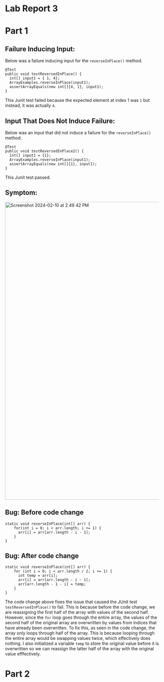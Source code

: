 # Lab Report 3

# Part 1
## Failure Inducing Input:
Below was a failure inducing input for the `reverseInPlace()` method.
```
@Test
public void testReversedInPlace() {
  int[] input1 = { 1, 4};
  ArrayExamples.reverseInPlace(input1);
  assertArrayEquals(new int[]{4, 1}, input1);
}

```
This Junit test failed because the expected element at index 1 was `1` but instead, it was actually `4`.

## Input That Does Not Induce Failure:
Below was an input that did not induce a failure for the `reverseInPlace()` method.
```
@Test
public void testReversedInPlace2() {
  int[] input1 = {1};
  ArrayExamples.reverseInPlace(input1);
  assertArrayEquals(new int[]{1}, input1);
}

```
This Junit test passed. 

## Symptom:
<img width="972" alt="Screenshot 2024-02-10 at 2 49 42 PM" src="https://github.com/aran102504/cse15l-lab-reports/assets/157055098/ff1e9d0f-4449-47c8-bf0c-6944580b0cbe">

## Bug: Before code change

```
static void reverseInPlace(int[] arr) {
    for(int i = 0; i < arr.length; i += 1) {
      arr[i] = arr[arr.length - i - 1];
    }
}

```

## Bug: After code change

```
static void reverseInPlace(int[] arr) {
    for (int i = 0; i < arr.length / 2; i += 1) {
      int temp = arr[i];
      arr[i] = arr[arr.length - i - 1];
      arr[arr.length - 1 - i] = temp;
    }
}

```

The code change above fixes the issue that caused the JUnit test `testReversedInPlace()` to fail. This is because before the code change, we are reassigning the first 
half of the array with values of the second half. However, since the `for` loop goes through the entire array, the values of the second half of the original array are overwritten
by values from indices that have already been overwritten. To fix this, as seen in the code change, the array only loops through half of the array. This is because looping through the 
entire array would be swapping values twice, which effectively does nothing. I also initialized a variable `temp` to store the original value before it is overwritten so we can 
reassign the latter half of the array with the original value efffectively.


# Part 2

